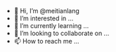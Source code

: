 - 👋 Hi, I’m @meitianlang
- 👀 I’m interested in ...
- 🌱 I’m currently learning ...
- 💞️ I’m looking to collaborate on ...
- 📫 How to reach me ...

<!---
meitianlang/meitianlang is a ✨ special ✨ repository because its `README.md` (this file) appears on your GitHub profile.
You can click the Preview link to take a look at your changes.
--->
